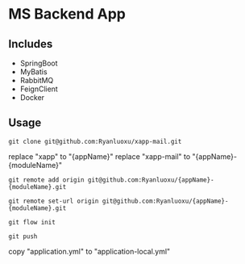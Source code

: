# MS Backend App

## Includes
- SpringBoot
- MyBatis
- RabbitMQ
- FeignClient
- Docker

## Usage

```shell script
git clone git@github.com:Ryanluoxu/xapp-mail.git
```

replace "xapp" to "{appName}"
replace "xapp-mail" to "{appName}-{moduleName}"

```shell script
git remote add origin git@github.com:Ryanluoxu/{appName}-{moduleName}.git
```

```shell script
git remote set-url origin git@github.com:Ryanluoxu/{appName}-{moduleName}.git
```

```shell script
git flow init
```

```shell script
git push
```

copy "application.yml" to "application-local.yml"
